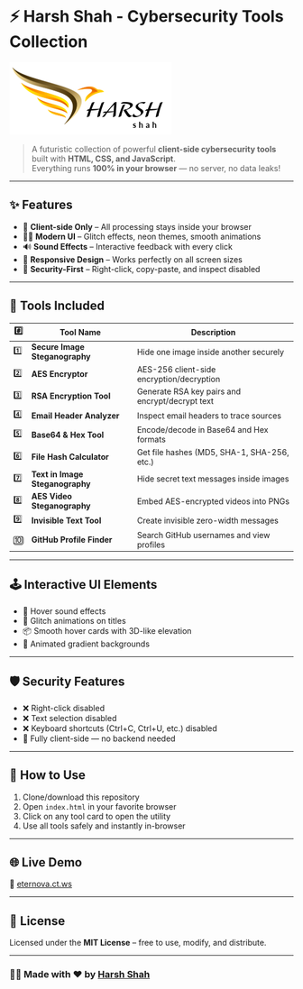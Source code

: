 # ⚡ Harsh Shah - Cybersecurity Tools Collection

![Banner](harshshah.png)

> A futuristic collection of powerful **client-side cybersecurity tools** built with **HTML, CSS, and JavaScript**.  
> Everything runs **100% in your browser** — no server, no data leaks!

---

## ✨ Features

- 🧠 **Client-side Only** – All processing stays inside your browser
- 🧑‍💻 **Modern UI** – Glitch effects, neon themes, smooth animations
- 🔊 **Sound Effects** – Interactive feedback with every click
- 📱 **Responsive Design** – Works perfectly on all screen sizes
- 🔐 **Security-First** – Right-click, copy-paste, and inspect disabled

---

## 🧰 Tools Included

| #️⃣ | Tool Name                        | Description |
|----|----------------------------------|-------------|
| 1️⃣ | **Secure Image Steganography**     | Hide one image inside another securely |
| 2️⃣ | **AES Encryptor**                 | AES-256 client-side encryption/decryption |
| 3️⃣ | **RSA Encryption Tool**           | Generate RSA key pairs and encrypt/decrypt text |
| 4️⃣ | **Email Header Analyzer**         | Inspect email headers to trace sources |
| 5️⃣ | **Base64 & Hex Tool**             | Encode/decode in Base64 and Hex formats |
| 6️⃣ | **File Hash Calculator**          | Get file hashes (MD5, SHA-1, SHA-256, etc.) |
| 7️⃣ | **Text in Image Steganography**   | Hide secret text messages inside images |
| 8️⃣ | **AES Video Steganography**       | Embed AES-encrypted videos into PNGs |
| 9️⃣ | **Invisible Text Tool**           | Create invisible zero-width messages |
| 🔟 | **GitHub Profile Finder**         | Search GitHub usernames and view profiles |

---

## 🕹️ Interactive UI Elements

- 🎵 Hover sound effects
- 💫 Glitch animations on titles
- 📦 Smooth hover cards with 3D-like elevation
- 🌈 Animated gradient backgrounds

---

## 🛡️ Security Features

- ❌ Right-click disabled
- ❌ Text selection disabled
- ❌ Keyboard shortcuts (Ctrl+C, Ctrl+U, etc.) disabled
- 🧠 Fully client-side — no backend needed

---

## 🚀 How to Use

1. Clone/download this repository
2. Open `index.html` in your favorite browser
3. Click on any tool card to open the utility
4. Use all tools safely and instantly in-browser

---

## 🌐 Live Demo

🔗 [eternova.ct.ws](https://eternova.ct.ws)

---

## 📄 License

Licensed under the **MIT License** – free to use, modify, and distribute.

---

### 👨‍💻 Made with ❤️ by [Harsh Shah](https://github.com/harshvardhanshah63)
